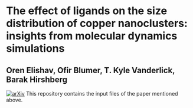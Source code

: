 # The effect of ligands on the size distribution of copper nanoclusters: insights from molecular dynamics simulations
## Oren Elishav, Ofir Blumer, T. Kyle Vanderlick, Barak Hirshberg

[![arXiv](http://img.shields.io/badge/arXiv-2402.02568-B31B1B.svg)](https://arxiv.org/abs/2402.02568)
This repository contains the input files of the paper mentioned above.
